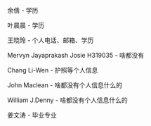 余倩 - 学历

叶晨晨 - 学历

王晓玲 - 个人电话、邮箱、学历

Mervyn Jayaprakash Josie H319035 - 啥都没有

Chang Li-Wen - 护照等个人信息

John Maclean - 啥都没有个人信息什么的

William J.Denny - 啥都没有个人信息什么的

姜文涛 - 毕业专业
